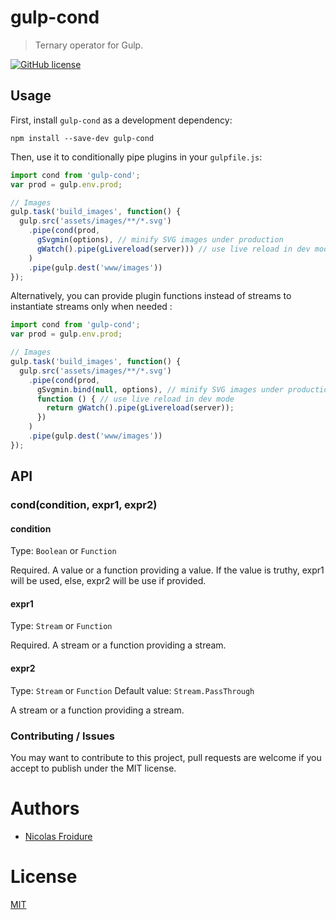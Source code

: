 [//]: # ( )
[//]: # (This file is automatically generated by a `metapak`)
[//]: # (module. Do not change it  except between the)
[//]: # (`content:start/end` flags, your changes would)
[//]: # (be overridden.)
[//]: # ( )
# gulp-cond
> Ternary operator for Gulp.

[![GitHub license](https://img.shields.io/badge/license-MIT-blue.svg)](https://github.com/nfroidure/gulp-cond/blob/main/LICENSE)


[//]: # (::contents:start)

## Usage

First, install `gulp-cond` as a development dependency:

```shell
npm install --save-dev gulp-cond
```

Then, use it to conditionally pipe plugins in your `gulpfile.js`:

```js
import cond from 'gulp-cond';
var prod = gulp.env.prod;

// Images
gulp.task('build_images', function() {
  gulp.src('assets/images/**/*.svg')
    .pipe(cond(prod,
      gSvgmin(options), // minify SVG images under production
      gWatch().pipe(gLivereload(server))) // use live reload in dev mode
    )
    .pipe(gulp.dest('www/images'))
});
```

Alternatively, you can provide plugin functions instead of streams to
  instantiate streams only when needed :

```js
import cond from 'gulp-cond';
var prod = gulp.env.prod;

// Images
gulp.task('build_images', function() {
  gulp.src('assets/images/**/*.svg')
    .pipe(cond(prod,
      gSvgmin.bind(null, options), // minify SVG images under production
      function () { // use live reload in dev mode
        return gWatch().pipe(gLivereload(server));
      })
    )
    .pipe(gulp.dest('www/images'))
});
```

## API

### cond(condition, expr1, expr2)

#### condition
Type: `Boolean` or `Function`

Required. A value or a function providing a value. If the value is truthy, expr1
 will be used, else, expr2 will be use if provided.

#### expr1
Type: `Stream` or `Function`

Required. A stream or a function providing a stream.

#### expr2
Type: `Stream` or `Function`
Default value: `Stream.PassThrough`

A stream or a function providing a stream.

### Contributing / Issues

You may want to contribute to this project, pull requests are welcome if you
 accept to publish under the MIT license.



[//]: # (::contents:end)

# Authors
- [Nicolas Froidure](https://insertafter.com/en/index.html)

# License
[MIT](https://github.com/nfroidure/gulp-cond/blob/main/LICENSE)
